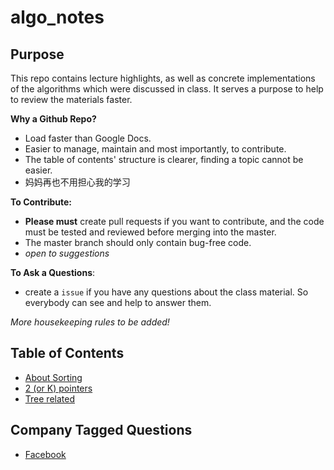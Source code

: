 # algo_notes

## Purpose 
This repo contains lecture highlights, as well as concrete implementations of the algorithms which were discussed in class. It serves a purpose to help to review the materials faster.  

**Why a Github Repo?**  
  * Load faster than Google Docs.
  * Easier to manage, maintain and most importantly, to contribute.   
  * The table of contents' structure is clearer, finding a topic cannot be easier. 
  * 妈妈再也不用担心我的学习
  
**To Contribute:**
  * **Please must** create pull requests if you want to contribute, and the code must be tested and reviewed before merging into the master. 
  * The master branch should only contain bug-free code. 
  * _open to suggestions_
  
  **To Ask a Questions**: 
   * create a `issue` if you have any questions about the class material. So everybody can see and help to answer them. 
   
 _More housekeeping rules to be added!_

## Table of Contents  
* [About Sorting](sorting.md)
* [2 (or K) pointers](k_pointers.md)
* [Tree related](Tree.md)

## Company Tagged Questions
* [Facebook](#TaskScheduler)
